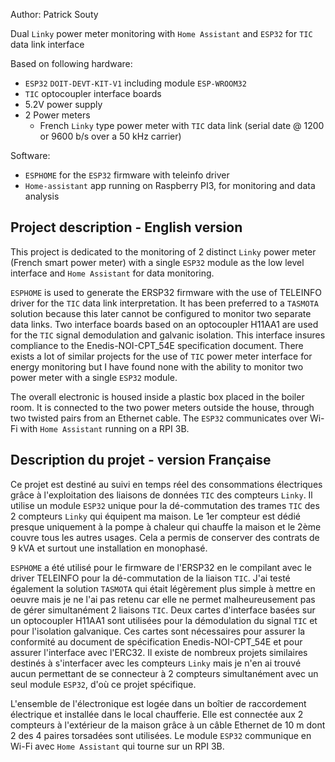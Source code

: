 Author: Patrick Souty
  
Dual `Linky` power meter monitoring with `Home Assistant` and `ESP32` for `TIC` data link interface
  
Based on following hardware:
  
- `ESP32` `DOIT-DEVT-KIT-V1` including module `ESP-WROOM32`
- `TIC` optocoupler interface boards
- 5.2V power supply
- 2 Power meters
  - French `Linky` type power meter with `TIC` data link (serial date @ 1200 or 9600 b/s over a 50 kHz carrier)

Software: 

- ` ESPHOME ` for the `ESP32` firmware with teleinfo driver
- `Home-assistant` app running on Raspberry PI3, for monitoring and data analysis

## Project description - English version ##

This project is dedicated to the monitoring of 2 distinct `Linky` power meter (French smart power meter) with a single `ESP32` module as the low level interface and `Home Assistant` for data monitoring.

`ESPHOME` is used to generate the ERSP32 firmware with the use of TELEINFO driver for the `TIC` data link interpretation.
It has been preferred to a `TASMOTA` solution because this later cannot be configured to monitor two separate data links.
Two interface boards based on an optocoupler H11AA1 are used for the `TIC` signal demodulation and galvanic isolation.
This interface insures compliance to the Enedis-NOI-CPT_54E specification document.
There exists a lot of similar projects for the use of `TIC` power meter interface for energy monitoring but I have found none with the ability to monitor two power meter with a single `ESP32` module.

The overall electronic is housed inside a plastic box placed in the boiler room.
It is connected to the two power meters outside the house, through two twisted pairs from an Ethernet cable.
The `ESP32` communicates over Wi-Fi with `Home Assistant` running on a RPI 3B.

## Description du projet -  version Française  ##

Ce projet est destiné au suivi en temps réel des consommations électriques grâce à l'exploitation des liaisons de données `TIC` des compteurs `Linky`. Il utilise un module `ESP32` unique pour la dé-commutation des trames `TIC` des 2 compteurs `Linky` qui équipent ma maison.
Le 1er compteur est dédié presque uniquement à la pompe à chaleur qui chauffe la maison et le 2ème couvre tous les autres usages.
Cela a permis de conserver des contrats de 9 kVA et surtout une installation en monophasé.

`ESPHOME` a été utilisé pour le firmware de l'ERSP32 en le compilant avec le driver TELEINFO  pour la dé-commutation de la liaison `TIC`.
J'ai testé également la solution `TASMOTA` qui était légèrement plus simple à mettre en oeuvre mais je ne l'ai pas retenu car elle ne permet malheureusement pas de gérer simultanément 2 liaisons `TIC`.
Deux cartes d'interface basées sur un optocoupler H11AA1 sont utilisées pour la démodulation du signal `TIC` et pour l'isolation galvanique.
Ces cartes sont nécessaires pour assurer la conformité au document de spécification Enedis-NOI-CPT_54E et pour assurer l'interface avec l'ERC32.
Il existe de nombreux projets similaires destinés à s'interfacer avec les compteurs `Linky` mais je n'en ai trouvé aucun permettant de se connecteur à 2 compteurs simultanément avec un seul module `ESP32`, d'où ce projet spécifique.

L'ensemble de l'électronique est logée dans un boîtier de raccordement électrique et installée dans le local chaufferie.
Elle est connectée aux 2 compteurs à l'extérieur de la maison grâce à un câble Ethernet de 10 m dont 2 des 4 paires torsadées sont utilisées.
Le module `ESP32` communique en Wi-Fi avec `Home Assistant` qui tourne sur un RPI 3B.